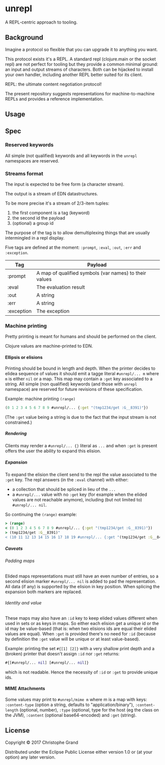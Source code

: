 # unrepl

A REPL-centric approach to tooling.

## Background

Imagine a protocol so flexible that you can upgrade it to anything you want.

This protocol exists it's a REPL. A standard repl (clojure.main or the socket repl) are not perfect for tooling but they provide a common minimal ground: an input and output streams of characters. Both can be hijacked to install your own handler, including another REPL better suited for its client.

REPL: the ultimate content negotiation protocol!

The present repository suggests representations for machine-to-machine REPLs and provides a reference implementation.

## Usage

## Spec

### Reserved keywords

All simple (not qualified) keywords and all keywords in the `unrepl` namespaces are reserved.

### Streams format

The input is expected to be free form (a character stream).

The output is a stream of EDN datastructures.

To be more precise it's a stream of 2/3-item tuples:

1. the first component is a tag (keyword)
2. the second id the payload
3. (optional) a group id

The purpose of the tag is to allow demultiplexing things that are usually intermingled in a repl display.

Five tags are defined at the moment: `:prompt`, `:eval`, `:out`, `:err` and `:exception`.

| Tag | Payload |
|-----|---------|
|:prompt|A map of qualified symbols (var names) to their values|
|:eval|The evaluation result|
|:out|A string|
|:err|A string|
|:exception|The exception|

### Machine printing
Pretty printing is meant for humans and should be performed on the client.

Clojure values are machine-printed to EDN.

#### Ellipsis or elisions

Printing should be bound in length and depth. When the printer decides to elidea sequence of values it should emit a tagge literal `#unrepl/... m` where `m` is either `nil` or a map. This map may contain a `:get` key associated to a string. All simple (non qualified) keywords (and those with `unrepl` namespace) are reserved for future revisions of these specification.

Example: machine printing `(range)`

```clj
(0 1 2 3 4 5 6 7 8 9 #unrepl/... {:get "(tmp1234/get :G__8391)"})
```

(The `:get` value being a string is due to the fact that the input stream is not constrained.)

##### Rendering
Clients may render a `#unrepl/... {}` literal as `...` and when `:get` is present offers the user the ability to expand this elision.

##### Expansion
To expand the elision the client send to the repl the value associated to the `:get` key. The repl answers (in the `:eval` channel)  with either:

 * a collection that should be spliced in lieu of the `...`
 * a `#unrepl/...` value with no `:get` key (for example when the elided values are not reachable anymore), including (but not limited to) `#unrepl/... nil`.

So continuing the `(range)` example:

```clj
> (range)
< (0 1 2 3 4 5 6 7 8 9 #unrepl/... {:get "(tmp1234/get :G__8391)"})
> (tmp1234/get :G__8391)"
< (10 11 12 13 14 15 16 17 18 19 #unrepl/... {:get "(tmp1234/get :G__8404)"})
```

##### Caveats
###### Padding maps
Elided maps representations must still have an even number of entries, so a second elision marker `#unrepl/... nil` is added to pad the representation. All data (if any) is supported by the elision in key position. When splicing the expansion both markers are replaced.

###### Identity and value
These maps may also have an `:id` key to keep elided values different when used in sets or as keys in maps. So either each elision get a unique id or the id may be value-based (that is: when two elisions ids are equal their elided values are equal). When `:get` is provided there's no need for `:id` (because by definition the `:get` value will be unique or at least value-based).

Example: printing the set `#{[1] [2]}` with a very shallow print depth and a (broken) printer that doesn't assign `:id` nor `:get` returns:

```clj
#{[#unrepl/... nil] [#unrepl/... nil]}
```

which is not readable. Hence the necessity of `:id` or `:get` to provide unique ids.

#### MIME Attachments

Some values may print to `#unrepl/mime m` where m is a map with keys: `:content-type` (option a string, defaults to "application/binary"), `:content-length` (optional, number), `:type` (optional, type for the host (eg the class on the JVM), `:content` (optional base64-encoded) and `:get` (string).

## License

Copyright © 2017 Christophe Grand

Distributed under the Eclipse Public License either version 1.0 or (at
your option) any later version.
